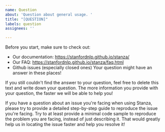 ```yaml
---
name: Question
about: 'Question about general usage. '
title: "[QUESTION]"
labels: question
assignees: ''

---
```


Before you start, make sure to check out:
* Our documentation: https://stanfordnlp.github.io/stanza/
* Our FAQ: https://stanfordnlp.github.io/stanza/faq.html
* Github issues (especially closed ones)
Your question might have an answer in these places!

If you still couldn't find the answer to your question, feel free to delete this text and write down your question. The more information you provide with your question, the faster we will be able to help you!

If you have a question about an issue you're facing when using Stanza, please try to provide a detailed step-by-step guide to reproduce the issue you're facing. Try to at least provide a minimal code sample to reproduce the problem you are facing, instead of just describing it. That would greatly help us in locating the issue faster and help you resolve it!
